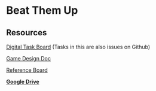 # Beat Them Up

## Resources
[Digital Task Board](https://docs.google.com/spreadsheets/d/1VPtQKs_WuKS-Go5zubKT2IOa3L6ZqB79Ji__IZFcENo/edit) (Tasks in this are also issues on Github)

[Game Design Doc](https://docs.google.com/document/d/1Dv5qV5zlA4IQBvIoASIRTXcgUZNqrrYM-zgfCULLFYI/edit)

[Reference Board](https://docs.google.com/presentation/d/1PmG7q6G8-eaDpVaS1ytLZx--NzhkLp2t0_TTwbghm3Y/edit)

[**Google Drive**](https://drive.google.com/drive/u/0/folders/1K0sBcUwZysvgDH8HCV_GJYkz_ldFygVM)
